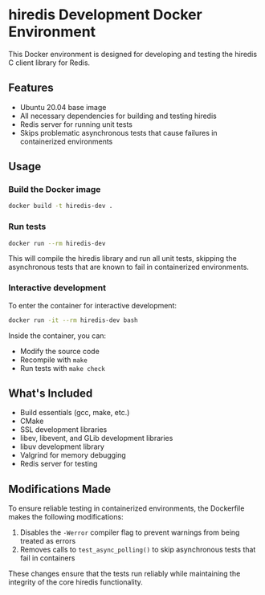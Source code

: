 # hiredis Development Docker Environment

This Docker environment is designed for developing and testing the hiredis C client library for Redis.

## Features

- Ubuntu 20.04 base image
- All necessary dependencies for building and testing hiredis
- Redis server for running unit tests
- Skips problematic asynchronous tests that cause failures in containerized environments

## Usage

### Build the Docker image

```bash
docker build -t hiredis-dev .
```

### Run tests

```bash
docker run --rm hiredis-dev
```

This will compile the hiredis library and run all unit tests, skipping the asynchronous tests that are known to fail in containerized environments.

### Interactive development

To enter the container for interactive development:

```bash
docker run -it --rm hiredis-dev bash
```

Inside the container, you can:
- Modify the source code
- Recompile with `make`
- Run tests with `make check`

## What's Included

- Build essentials (gcc, make, etc.)
- CMake
- SSL development libraries
- libev, libevent, and GLib development libraries
- libuv development library
- Valgrind for memory debugging
- Redis server for testing

## Modifications Made

To ensure reliable testing in containerized environments, the Dockerfile makes the following modifications:

1. Disables the `-Werror` compiler flag to prevent warnings from being treated as errors
2. Removes calls to `test_async_polling()` to skip asynchronous tests that fail in containers

These changes ensure that the tests run reliably while maintaining the integrity of the core hiredis functionality.